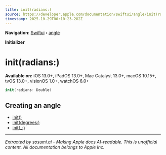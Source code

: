 ```yaml
---
title: init(radians:)
source: https://developer.apple.com/documentation/swiftui/angle/init(radians:)
timestamp: 2025-10-29T00:10:23.282Z
---
```


**Navigation:** [Swiftui](/documentation/swiftui) › [angle](/documentation/swiftui/angle)

**Initializer**

# init(radians:)

**Available on:** iOS 13.0+, iPadOS 13.0+, Mac Catalyst 13.0+, macOS 10.15+, tvOS 13.0+, visionOS 1.0+, watchOS 6.0+

```swift
init(radians: Double)
```

## Creating an angle

- [init()](/documentation/swiftui/angle/init())
- [init(degrees:)](/documentation/swiftui/angle/init(degrees:))
- [init(_:)](/documentation/swiftui/angle/init(_:))

---

*Extracted by [sosumi.ai](https://sosumi.ai) - Making Apple docs AI-readable.*
*This is unofficial content. All documentation belongs to Apple Inc.*

